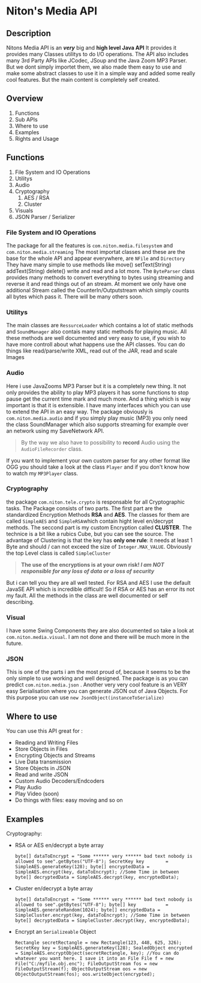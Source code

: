 # Niton's Media API
## Description
Nitons Media API is an ***very*** big and **high level Java API**
It provides it provides many Classes utilitys to do I/O operations.
The API also includes many 3rd Party APIs like JCodec, JSoup and the Java Zoom MP3 Parser.
But we dont simply importet them, we also made them easy to use and make some abstract classes to use it in a simple way and added some really cool features.
But the main content is completely self created.
## Overview
 1. Functions
 2. Sub APIs
 3. Where to use
 4. Examples
 5. Rights and Usage
## Functions
 1. File System and IO Operations
 2. Utilitys
 3. Audio
 4. Cryptography
	 1. AES / RSA
	 2. Cluster
 5. Visuals 
 6. JSON Parser / Serializer
### File System and IO Operations
The package for all the features is `com.niton.media.filesystem` and `com.niton.media.streaming`
The most importat  classes and these are the base for the whole API and appear everywhere, are  `NFile` and `Directory`
They have many simple to use methods like move() setText(String) addText(String) delete() write and read and a lot more.
The `ByteParser` class provides many methods to convert everything to bytes using streaming and reverse it and read things out of an stream.
At moment we only have one additional Stream called the CounterIn/Outputstream which simply counts all bytes which pass it. There will be many others soon.
### Utilitys
The main classes are `RessurceLoader` which contains a lot of static methods and `SoundManager` also contais many static methods for playing music.
All these methods are well documented and very easy to use, if you wish to have more controll about what happens use the API classes.
You can do things like read/parse/write XML, read out of the JAR, read and scale Images
### Audio
Here i use JavaZooms MP3 Parser but it is a completely new thing. It not only provides the ability to play MP3 players it has some functions to stop pause get the current time mark and much more. And a thing which is way important is that it is extensible. I have many interfaces which you can use to extend the API in an easy way. 
The package obviously is `com.niton.media.audio` and if you simply play music (MP3) you only need the class SoundManager which also supports streaming for example over an network using my SaveNetwork API.
> By the way we also have to possibility to **record** Audio using the `AudioFileRecorder` class.

If you want to implement your own custom parser for any other format like OGG you should take a look at the class `Player` and if you don't know how to watch my `MP3Player` class.
### Cryptography
the package `com.niton.tele.crypto` is responsable for all Cryptographic tasks.
The Package consists of two parts.
The first part are the standardized Encryption Methods **RSA** and **AES**.  The classes
for them are called `SimpleAES` and `SimpleRSA`which contain hight level en/decrypt
methods.
The seccond part is my custom Encryption called **CLUSTER**. The technice is a bit like a
rubics Cube, but you can see the source. The advantage of Clustering is that the key has **only
one rule**: it needs at least 1  Byte and should / can not exceed the size of `Integer.MAX_VALUE`.
Obviously the top Level class is called `SimpleCluster`

> **The use of the encryptions is at your own risk! 
> *I am NOT responsible for any loss of data or a loss of security***


But i can tell you they are all well tested. For RSA and AES I use the default JavaSE API which is
incredible difficult! So if RSA or AES has an error its not my fault.
All the methods in the class are well documented or self describing.
### Visual
I have some Swing Components they are also documented so take a look at `com.niton.media.visual`.
I am not done and there will be much more in the future.
### JSON
This is one of the parts i am the most proud of, because it seems to be the only simple to use working and well designed. The package is as you can predict `com.niton.media.json` .
Another very very cool feature is an VERY easy Serialisation where you can generate JSON out of Java Objects.
For this purpose you can use `new JsonObject(instanceToSerialize)`

## Where to use
You can use this API great for :
 - Reading and Writing Files
 - Store Objects in Files
 - Encrypting Objects and Streams
 - Live Data transmission
 - Store Objects in JSON
 - Read and write JSON
 - Custom Audio Decoders/Endcoders
 - Play Audio
 - Play Video (soon)
 - Do things with files: easy moving and so on
## Examples
Cryptography:
 - RSA or AES en/decrypt a byte array 

    `byte[] dataToEncrypt = "Some ****** very ****** bad text nobody is allowed to see".getBytes("UTF-8");
    SecretKey key        = SimpleAES.generateKey(128);
    byte[] encryptedData = SimpleAES.encrypt(key, dataToEncrypt);
    //Some Time in between
    byte[] decryptedData = SimpleAES.decrypt(key, encryptedData);`

 - Cluster en/decrypt a byte array 

    `byte[] dataToEncrypt = "Some ****** very ****** bad text nobody is allowed to see".getBytes("UTF-8");
    byte[] key           = SimpleAES.generateRandom(1024);
    byte[] encryptedData = SimpleCluster.encrypt(key, dataToEncrypt);
    //Some Time in between
    byte[] decryptedData = SimpleCluster.decrypt(key, encryptedData);`
    

 - Encrypt an `Serializeable` Object

    `Rectangle secretRectangle = new Rectangle(123, 448, 625, 326);
		SecretKey key = SimpleAES.generateKey(128);
		SealedObject encrypted = SimpleAES.encryptObject(secretRectangle, key);
		//You can do whatever you want here. I save it into an File
		File f = new File("C:/myfile.obj.enc");
		FileOutputStream fos = new FileOutputStream(f);
		ObjectOutputStream oos = new ObjectOutputStream(fos);
		oos.writeObject(encrypted);`
 


